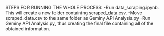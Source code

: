 STEPS FOR RUNNING THE WHOLE PROCESS:
-Run data_scraping.ipynb. This will create a new folder containing scraped_data.csv.
-Move scraped_data.csv to the same folder as Geminy API Analysis.py
-Run Geminy API Analysis.py, thus creating the final file containing all of the obtained information.
